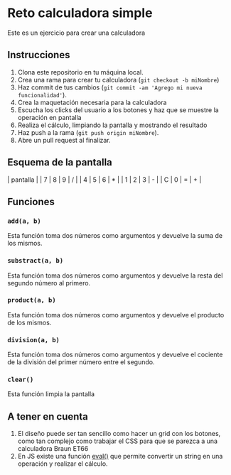 # Reto calculadora simple

Este es un ejercicio para crear una calculadora

## Instrucciones

1. Clona este repositorio en tu máquina local.
2. Crea una rama para crear tu calculadora (`git checkout -b miNombre`)
3. Haz commit de tus cambios (`git commit -am 'Agrego mi nueva funcionalidad'`).
4. Crea la maquetación necesaria para la calculadora
5. Escucha los clicks del usuario a los botones y haz que se muestre la operación en pantalla
6. Realiza el cálculo, limpiando la pantalla y mostrando el resultado
7. Haz push a la rama (`git push origin miNombre`).
8. Abre un pull request al finalizar.

## Esquema de la pantalla

| pantalla |
| 7 | 8 | 9 | / |
| 4 | 5 | 6 | * |
| 1 | 2 | 3 | - |
| C | 0 | = | + |

## Funciones

### `add(a, b)`

Esta función toma dos números como argumentos y devuelve la suma de los mismos.

### `substract(a, b)`

Esta función toma dos números como argumentos y devuelve la resta del segundo número al primero.

### `product(a, b)`

Esta función toma dos números como argumentos y devuelve el producto de los mismos.

### `division(a, b)`

Esta función toma dos números como argumentos y devuelve el cociente de la división del primer número entre el segundo.

### `clear()`

Esta función limpia la pantalla

## A tener en cuenta

1. El diseño puede ser tan sencillo como hacer un grid con los botones, como tan complejo como trabajar el CSS para que se parezca a una calculadora Braun ET66
2. En JS existe una función [eval()](https://www.w3schools.com/jsref/jsref_eval.asp) que permite convertir un string en una operación y realizar el cálculo. 